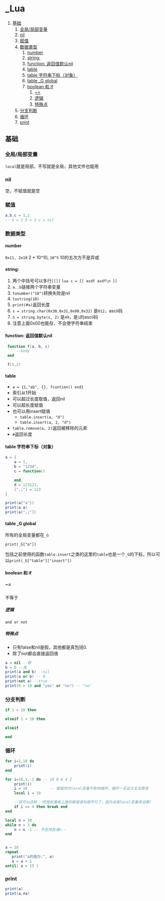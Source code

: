 # _Lua

1. [基础](#基础)
   1. [全局/局部变量](#全局局部变量)
   2. [nil](#nil)
   3. [赋值](#赋值)
   4. [数据类型](#数据类型)
      1. [number](#number)
      2. [string:](#string)
      3. [function: 返回值默认nil](#function-返回值默认nil)
      4. [table](#table)
      5. [table 字符串下标（对象）](#table-字符串下标对象)
      6. [table \_G global](#table-_g-global)
      7. [boolean 和 if](#boolean-和-if)
         1. [~=](#)
         2. [逻辑](#逻辑)
         3. [特殊点](#特殊点)
   5. [分支判断](#分支判断)
   6. [循环](#循环)
   7. [print](#print)


## 基础

### 全局/局部变量

`local`就是局部，不写就是全局，其他文件也能用

### nil
空，不赋值就是空

### 赋值
```lua
a,b,c = 1,2
-- a = 1 b = 2 c = nil
```
### 数据类型
#### number 
`0x11, 2e10` 2 * 10^10, `10^5` 10的五次方不是异或

#### string: 
1. 两个中括号可以多行`[[]]`
        ```lua
        c = [[
             asdf
             asdf\n
         ]]
        ```
2. `a..b`链接两个字符串变量
3. `tonumber("10")`转换失败是nil
4. `tostring(10)`
5. `print(#a)`返回长度
6. `s = string.char(0x30,0x31,0x00,0x32)` 是`012`，ascii码
7. `n = string.byte(s, 2)` 是`49`，是`1`的ascii码
8. 注意上面0x00也能存，不会使字符串结束

#### function: 返回值默认nil
   ```lua
    function f(a, b, c)
        --body
    end

    f(1,2)
   ```

#### table
* `a = {1,"ab", {}, fcuntion() end}` 
* 索引从1开始
* 可以超过长度取值，返回nil
* 可以超长度赋值
* 也可以用insert赋值
  * `table.insert(a, "d")`
  * `table.insert(a, 2, "d")`
* `table.remove(a, 2)`返回被移除的元素
* `#`返回长度

#### table 字符串下标（对象）
```lua
a = {
    a = 1,
    b = "1234",
    c = function()

    end,
    d = 123123,
    [",;"] = 123
}

print(a["a"])
print(a.a)
print(a[",;"])
```

#### table _G global
所有的全局变量都在`_G`

`print(_G["a"])`

包括之前使用的函数`table.insert`之类的这里的`table`也是一个`_G`的下标，所以可以`print(_G["table"]["insert"])`

#### boolean 和 if

##### ~=
不等于

##### 逻辑
`and or not`

##### 特殊点
* 只有false和nil是假，其他都是真包括0.
* 除了not都会直接返回值
```lua
a = nil --假
b = 0 --真
print(a and b) --nil
print(a or b) -- 0
print(not a) --true
print(6 > 10 and "yes" or "no") -- "no"
```
### 分支判断
```lua
if 1 > 10 then

elseif 1 < 10 then

elseif

end
```

### 循环
```lua
for i=1,10 do
    print(i)
end

for i=10,1,-2 do -- 10 8 6 4 2
    print(i)
    i = 10          -- 赋值均为local变量不影响循环，循环一旦设立无法更改
    local i = 10

    --但可以这样：（但是如果有上面的赋值语句就不行了，因为会按local变量来运算）
    if i == 4 then break end
end

local n = 10
while n > 1 do
    n = n -1 -- 不支持自减n--
end


a = 10
repeat
   print("a的值为:", a)
   a = a + 1
until( a > 15 )
```

### print
```lua
print(a)
print(a,#a)
```